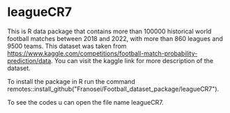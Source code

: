 # leagueCR7
This is R data package that contains more than 100000 historical world football matches between 2018 and 2022, with more than 860 leagues and 9500 teams. This dataset was taken from https://www.kaggle.com/competitions/football-match-probability-prediction/data. You can visit the kaggle link for more description of the dataset.

To install the package in R run the command remotes::install_github("Franosei/Football_dataset_package/leagueCR7").

To see the codes u can open the file name leagueCR7.
